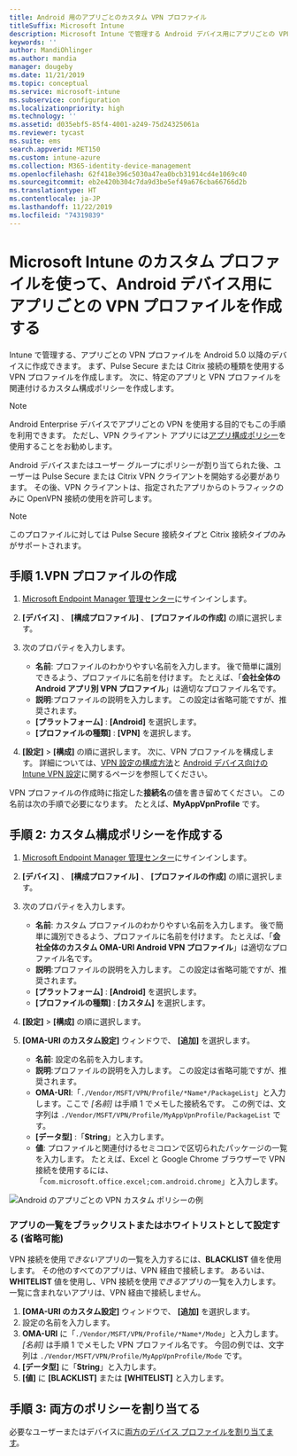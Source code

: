 ```yaml
---
title: Android 用のアプリごとのカスタム VPN プロファイル
titleSuffix: Microsoft Intune
description: Microsoft Intune で管理する Android デバイス用にアプリごとの VPN プロファイルを作成する方法について説明します。
keywords: ''
author: MandiOhlinger
ms.author: mandia
manager: dougeby
ms.date: 11/21/2019
ms.topic: conceptual
ms.service: microsoft-intune
ms.subservice: configuration
ms.localizationpriority: high
ms.technology: ''
ms.assetid: d035ebf5-85f4-4001-a249-75d24325061a
ms.reviewer: tycast
ms.suite: ems
search.appverid: MET150
ms.custom: intune-azure
ms.collection: M365-identity-device-management
ms.openlocfilehash: 62f418e396c5030a47ea0bcb31914cd4e1069c40
ms.sourcegitcommit: eb2e420b304c7da9d3be5ef49a676cba66766d2b
ms.translationtype: HT
ms.contentlocale: ja-JP
ms.lasthandoff: 11/22/2019
ms.locfileid: "74319839"
---
```

# <a name="use-a-microsoft-intune-custom-profile-to-create-a-per-app-vpn-profile-for-android-devices"></a>Microsoft Intune のカスタム プロファイルを使って、Android デバイス用にアプリごとの VPN プロファイルを作成する

Intune で管理する、アプリごとの VPN プロファイルを Android 5.0 以降のデバイスに作成できます。 まず、Pulse Secure または Citrix 接続の種類を使用する VPN プロファイルを作成します。 次に、特定のアプリと VPN プロファイルを関連付けるカスタム構成ポリシーを作成します。

> [!NOTE]
> Android Enterprise デバイスでアプリごとの VPN を使用する目的でもこの手順を利用できます。 ただし、VPN クライアント アプリには[アプリ構成ポリシー](../apps/app-configuration-policies-use-android.md)を使用することをお勧めします。

Android デバイスまたはユーザー グループにポリシーが割り当てられた後、ユーザーは Pulse Secure または Citrix VPN クライアントを開始する必要があります。 その後、VPN クライアントは、指定されたアプリからのトラフィックのみに OpenVPN 接続の使用を許可します。

> [!NOTE]
>
> このプロファイルに対しては Pulse Secure 接続タイプと Citrix 接続タイプのみがサポートされます。

## <a name="step-1-create-a-vpn-profile"></a>手順 1.VPN プロファイルの作成

1. [Microsoft Endpoint Manager 管理センター](https://go.microsoft.com/fwlink/?linkid=2109431)にサインインします。
2. **[デバイス]** 、 **[構成プロファイル]** 、 **[プロファイルの作成]** の順に選択します。
3. 次のプロパティを入力します。

    - **名前**: プロファイルのわかりやすい名前を入力します。 後で簡単に識別できるよう、プロファイルに名前を付けます。 たとえば、「**会社全体の Android アプリ別 VPN プロファイル**」は適切なプロファイル名です。
    - **説明**:プロファイルの説明を入力します。 この設定は省略可能ですが、推奨されます。
    - **[プラットフォーム]** : **[Android]** を選択します。
    - **[プロファイルの種類]** : **[VPN]** を選択します。

4. **[設定]**  >  **[構成]** の順に選択します。 次に、VPN プロファイルを構成します。 詳細については、[VPN 設定の構成方法](vpn-settings-configure.md)と [Android デバイス向けの Intune VPN 設定](vpn-settings-android.md)に関するページを参照してください。

VPN プロファイルの作成時に指定した**接続名**の値を書き留めてください。 この名前は次の手順で必要になります。 たとえば、**MyAppVpnProfile** です。

## <a name="step-2-create-a-custom-configuration-policy"></a>手順 2: カスタム構成ポリシーを作成する

1. [Microsoft Endpoint Manager 管理センター](https://go.microsoft.com/fwlink/?linkid=2109431)にサインインします。
2. **[デバイス]** 、 **[構成プロファイル]** 、 **[プロファイルの作成]** の順に選択します。
3. 次のプロパティを入力します。

    - **名前**: カスタム プロファイルのわかりやすい名前を入力します。 後で簡単に識別できるよう、プロファイルに名前を付けます。 たとえば、「**会社全体のカスタム OMA-URI Android VPN プロファイル**」は適切なプロファイル名です。
    - **説明**:プロファイルの説明を入力します。 この設定は省略可能ですが、推奨されます。
    - **[プラットフォーム]** : **[Android]** を選択します。
    - **[プロファイルの種類]** : **[カスタム]** を選択します。

4. **[設定]**  >  **[構成]** の順に選択します。
5. **[OMA-URI のカスタム設定]** ウィンドウで、 **[追加]** を選択します。
    - **名前**: 設定の名前を入力します。
    - **説明**:プロファイルの説明を入力します。 この設定は省略可能ですが、推奨されます。
    - **OMA-URI**:「`./Vendor/MSFT/VPN/Profile/*Name*/PackageList`」と入力します。ここで *[名前]* は手順 1 でメモした接続名です。 この例では、文字列は `./Vendor/MSFT/VPN/Profile/MyAppVpnProfile/PackageList` です。
    - **[データ型]** :「**String**」と入力します。
    - **値**: プロファイルと関連付けるセミコロンで区切られたパッケージの一覧を入力します。 たとえば、Excel と Google Chrome ブラウザーで VPN 接続を使用するには、「`com.microsoft.office.excel;com.android.chrome`」と入力します。

![Android のアプリごとの VPN カスタム ポリシーの例](./media/android-pulse-secure-per-app-vpn/android_per_app_vpn_oma_uri.png)

### <a name="set-your-app-list-to-blacklist-or-whitelist-optional"></a>アプリの一覧をブラックリストまたはホワイトリストとして設定する (省略可能)

VPN 接続を使用*できない*アプリの一覧を入力するには、**BLACKLIST** 値を使用します。 その他のすべてのアプリは、VPN 経由で接続します。 あるいは、**WHITELIST** 値を使用し、VPN 接続を使用*できる*アプリの一覧を入力します。 一覧に含まれないアプリは、VPN 経由で接続しません。

1. **[OMA-URI のカスタム設定]** ウィンドウで、 **[追加]** を選択します。
2. 設定の名前を入力します。
3. **OMA-URI** に「`./Vendor/MSFT/VPN/Profile/*Name*/Mode`」と入力します。 *[名前]* は手順 1 でメモした VPN プロファイル名です。 今回の例では、文字列は `./Vendor/MSFT/VPN/Profile/MyAppVpnProfile/Mode` です。
4. **[データ型]** に「**String**」と入力します。
5. **[値]** に **[BLACKLIST]** または **[WHITELIST]** と入力します。

## <a name="step-3-assign-both-policies"></a>手順 3: 両方のポリシーを割り当てる

必要なユーザーまたはデバイスに[両方のデバイス プロファイルを割り当てます](device-profile-assign.md)。
